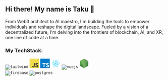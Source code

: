 ## Hi there! My name is Taku 👋

From Web3 architect to AI maestro, I'm building the tools to empower individuals and reshape the digital landscape. Fueled by a vision of a decentralized future, I'm delving into the frontiers of blockchain, AI, and XR, one line of code at a time.

### My TechStack:

<code><img height="30" alt="tailwind" src="https://www.svgrepo.com/show/354431/tailwindcss-icon.svg"></code>
<code><img height="30" alt="javascript" src="https://raw.githubusercontent.com/github/explore/80688e429a7d4ef2fca1e82350fe8e3517d3494d/topics/javascript/javascript.png"></code>
<code><img height="30" alt="typescript" src="https://raw.githubusercontent.com/github/explore/80688e429a7d4ef2fca1e82350fe8e3517d3494d/topics/typescript/typescript.png"></code>
<code><img height="30" alt="react" src="https://raw.githubusercontent.com/github/explore/80688e429a7d4ef2fca1e82350fe8e3517d3494d/topics/react/react.png"></code>
<code><img height="30" alt="vuejs" src="https://uxwing.com/wp-content/themes/uxwing/download/brands-and-social-media/vue-js-icon.png"></code>
<code><img height="30" alt="nodejs" src="https://raw.githubusercontent.com/github/explore/80688e429a7d4ef2fca1e82350fe8e3517d3494d/topics/nodejs/nodejs.png"></code>  
<code><img height="30" alt="firebase" src="https://cdn4.iconfinder.com/data/icons/google-i-o-2016/512/google_firebase-2-512.png"></code>
<code><img height="30" alt="postgres" src="https://uxwing.com/wp-content/themes/uxwing/download/brands-and-social-media/postgresql-icon.png"></code>


